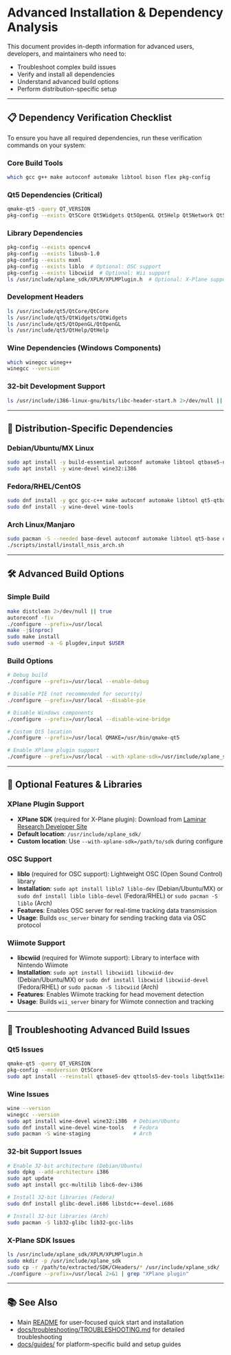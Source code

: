 # Advanced Installation & Dependency Analysis

This document provides in-depth information for advanced users, developers, and maintainers who need to:
- Troubleshoot complex build issues
- Verify and install all dependencies
- Understand advanced build options
- Perform distribution-specific setup

---

## 📋 Dependency Verification Checklist

To ensure you have all required dependencies, run these verification commands on your system:

### Core Build Tools
```bash
which gcc g++ make autoconf automake libtool bison flex pkg-config
```

### Qt5 Dependencies (Critical)
```bash
qmake-qt5 -query QT_VERSION
pkg-config --exists Qt5Core Qt5Widgets Qt5OpenGL Qt5Help Qt5Network Qt5X11Extras
```

### Library Dependencies
```bash
pkg-config --exists opencv4
pkg-config --exists libusb-1.0
pkg-config --exists mxml
pkg-config --exists liblo  # Optional: OSC support
pkg-config --exists libcwiid  # Optional: Wii support
ls /usr/include/xplane_sdk/XPLM/XPLMPlugin.h  # Optional: X-Plane support
```

### Development Headers
```bash
ls /usr/include/qt5/QtCore/QtCore
ls /usr/include/qt5/QtWidgets/QtWidgets
ls /usr/include/qt5/QtOpenGL/QtOpenGL
ls /usr/include/qt5/QtHelp/QtHelp
```

### Wine Dependencies (Windows Components)
```bash
which winegcc wineg++
winegcc --version
```

### 32-bit Development Support
```bash
ls /usr/include/i386-linux-gnu/bits/libc-header-start.h 2>/dev/null || ls /usr/include/bits/libc-header-start.h 2>/dev/null || echo "32-bit headers not found"
```

---

## 🐧 Distribution-Specific Dependencies

### Debian/Ubuntu/MX Linux
```bash
sudo apt install -y build-essential autoconf automake libtool qtbase5-dev qttools5-dev-tools qttools5-dev libqt5x11extras5-dev libopencv-dev libusb-1.0-0-dev libmxml-dev libx11-dev libxrandr-dev bison flex nsis gcc-multilib libc6-dev-i386 libv4l-dev wine-staging winetricks liblo7 liblo-dev libcwiid1 libcwiid-dev
sudo apt install -y wine-devel wine32:i386
```

### Fedora/RHEL/CentOS
```bash
sudo dnf install -y gcc gcc-c++ make autoconf automake libtool qt5-qtbase-devel qt5-qttools-devel qttools5-dev qt5-qtx11extras-devel opencv-devel libusb1-devel libmxml-devel libX11-devel libXrandr-devel bison flex nsis glibc-devel.i686 libstdc++-devel.i686 v4l-utils-devel wine-staging winetricks liblo liblo-devel libcwiid libcwiid-devel
sudo dnf install -y wine-devel wine-tools
```

### Arch Linux/Manjaro
```bash
sudo pacman -S --needed base-devel autoconf automake libtool qt5-base qt5-tools qt5-x11extras opencv libusb mxml libx11 libxrandr bison flex lib32-glibc lib32-gcc-libs v4l-utils wine-staging winetricks liblo libcwiid
./scripts/install/install_nsis_arch.sh
```

---

## 🛠️ Advanced Build Options

### Simple Build
```bash
make distclean 2>/dev/null || true
autoreconf -fiv
./configure --prefix=/usr/local
make -j$(nproc)
sudo make install
sudo usermod -a -G plugdev,input $USER
```

### Build Options
```bash
# Debug build
./configure --prefix=/usr/local --enable-debug

# Disable PIE (not recommended for security)
./configure --prefix=/usr/local --disable-pie

# Disable Windows components
./configure --prefix=/usr/local --disable-wine-bridge

# Custom Qt5 location
./configure --prefix=/usr/local QMAKE=/usr/bin/qmake-qt5

# Enable XPlane plugin support
./configure --prefix=/usr/local --with-xplane-sdk=/usr/include/xplane_sdk
```

---

## 🧩 Optional Features & Libraries

### XPlane Plugin Support
- **XPlane SDK** (required for X-Plane plugin): Download from [Laminar Research Developer Site](https://developer.x-plane.com/sdk/plugin-sdk-downloads/)
- **Default location**: `/usr/include/xplane_sdk/`
- **Custom location**: Use `--with-xplane-sdk=/path/to/sdk` during configure

### OSC Support
- **liblo** (required for OSC support): Lightweight OSC (Open Sound Control) library
- **Installation**: `sudo apt install liblo7 liblo-dev` (Debian/Ubuntu/MX) or `sudo dnf install liblo liblo-devel` (Fedora/RHEL) or `sudo pacman -S liblo` (Arch)
- **Features**: Enables OSC server for real-time tracking data transmission
- **Usage**: Builds `osc_server` binary for sending tracking data via OSC protocol

### Wiimote Support
- **libcwiid** (required for Wiimote support): Library to interface with Nintendo Wiimote
- **Installation**: `sudo apt install libcwiid1 libcwiid-dev` (Debian/Ubuntu/MX) or `sudo dnf install libcwiid libcwiid-devel` (Fedora/RHEL) or `sudo pacman -S libcwiid` (Arch)
- **Features**: Enables Wiimote tracking for head movement detection
- **Usage**: Builds `wii_server` binary for Wiimote connection and tracking

---

## 🐞 Troubleshooting Advanced Build Issues

### Qt5 Issues
```bash
qmake-qt5 -query QT_VERSION
pkg-config --modversion Qt5Core
sudo apt install --reinstall qtbase5-dev qttools5-dev-tools libqt5x11extras5-dev qttools5-dev
```

### Wine Issues
```bash
wine --version
winegcc --version
sudo apt install wine-devel wine32:i386  # Debian/Ubuntu
sudo dnf install wine-devel wine-tools   # Fedora
sudo pacman -S wine-staging              # Arch
```

### 32-bit Support Issues
```bash
# Enable 32-bit architecture (Debian/Ubuntu)
sudo dpkg --add-architecture i386
sudo apt update
sudo apt install gcc-multilib libc6-dev-i386

# Install 32-bit libraries (Fedora)
sudo dnf install glibc-devel.i686 libstdc++-devel.i686

# Install 32-bit libraries (Arch)
sudo pacman -S lib32-glibc lib32-gcc-libs
```

### X-Plane SDK Issues
```bash
ls /usr/include/xplane_sdk/XPLM/XPLMPlugin.h
sudo mkdir -p /usr/include/xplane_sdk
sudo cp -r /path/to/extracted/SDK/CHeaders/* /usr/include/xplane_sdk/
./configure --prefix=/usr/local 2>&1 | grep "XPlane plugin"
```

---

## 📚 See Also
- Main [README](../../README.md) for user-focused quick start and installation
- [docs/troubleshooting/TROUBLESHOOTING.md](../troubleshooting/TROUBLESHOOTING.md) for detailed troubleshooting
- [docs/guides/](../guides/) for platform-specific build and setup guides 